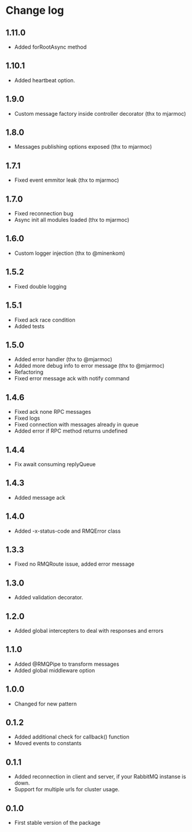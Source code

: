 # Change log

## 1.11.0
-   Added forRootAsync method

## 1.10.1
-   Added heartbeat option.

## 1.9.0
-   Custom message factory inside controller decorator (thx to mjarmoc)

## 1.8.0
-   Messages publishing options exposed (thx to mjarmoc)

## 1.7.1
-   Fixed event emmitor leak (thx to mjarmoc)

## 1.7.0
-   Fixed reconnection bug
-   Async init all modules loaded (thx to mjarmoc)

## 1.6.0
-   Custom logger injection (thx to @minenkom)

## 1.5.2
-   Fixed double logging

## 1.5.1
-   Fixed ack race condition
-   Added tests

## 1.5.0
-   Added error handler (thx to @mjarmoc)
-   Added more debug info to error message (thx to @mjarmoc)
-   Refactoring
-   Fixed error message ack with notify command

## 1.4.6
-   Fixed ack none RPC messages
-   Fixed logs
-   Fixed connection with messages already in queue
-   Added error if RPC method returns undefined

## 1.4.4
-   Fix await consuming replyQueue

## 1.4.3
-   Added message ack

## 1.4.0

-   Added -x-status-code and RMQError class

## 1.3.3

-   Fixed no RMQRoute issue, added error message

## 1.3.0

-   Added validation decorator.

## 1.2.0

-   Added global intercepters to deal with responses and errors

## 1.1.0

-   Added @RMQPipe to transform messages
-   Added global middleware option

## 1.0.0

-   Changed for new pattern

## 0.1.2

-   Added additional check for callback() function
-   Moved events to constants

## 0.1.1

-   Added reconnection in client and server, if your RabbitMQ instanse is down.
-   Support for multiple urls for cluster usage.

## 0.1.0

-   First stable version of the package
